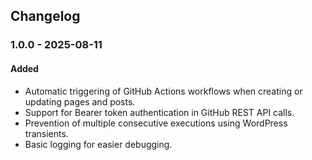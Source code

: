## Changelog

### 1.0.0 - 2025-08-11

#### Added
- Automatic triggering of GitHub Actions workflows when creating or updating pages and posts.
- Support for Bearer token authentication in GitHub REST API calls.
- Prevention of multiple consecutive executions using WordPress transients.
- Basic logging for easier debugging.